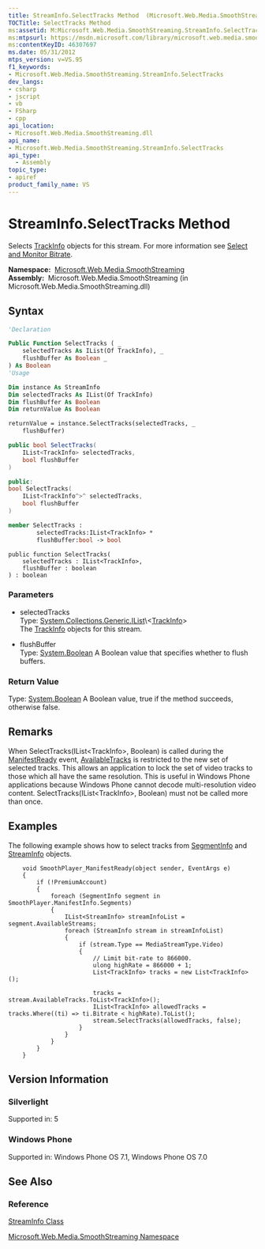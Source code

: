 ```yaml
---
title: StreamInfo.SelectTracks Method  (Microsoft.Web.Media.SmoothStreaming)
TOCTitle: SelectTracks Method
ms:assetid: M:Microsoft.Web.Media.SmoothStreaming.StreamInfo.SelectTracks(System.Collections.Generic.IList{Microsoft.Web.Media.SmoothStreaming.TrackInfo},System.Boolean)
ms:mtpsurl: https://msdn.microsoft.com/library/microsoft.web.media.smoothstreaming.streaminfo.selecttracks(v=VS.95)
ms:contentKeyID: 46307697
ms.date: 05/31/2012
mtps_version: v=VS.95
f1_keywords:
- Microsoft.Web.Media.SmoothStreaming.StreamInfo.SelectTracks
dev_langs:
- csharp
- jscript
- vb
- FSharp
- cpp
api_location:
- Microsoft.Web.Media.SmoothStreaming.dll
api_name:
- Microsoft.Web.Media.SmoothStreaming.StreamInfo.SelectTracks
api_type:
  - Assembly
topic_type:
- apiref
product_family_name: VS
---
```


# StreamInfo.SelectTracks Method

Selects [TrackInfo](trackinfo-class-microsoft-web-media-smoothstreaming_1.md) objects for this stream. For more information see [Select and Monitor Bitrate](select-and-monitor-bitrate.md).

**Namespace:**  [Microsoft.Web.Media.SmoothStreaming](microsoft-web-media-smoothstreaming-namespace_1.md)  
**Assembly:**  Microsoft.Web.Media.SmoothStreaming (in Microsoft.Web.Media.SmoothStreaming.dll)

## Syntax

```vb
'Declaration

Public Function SelectTracks ( _
    selectedTracks As IList(Of TrackInfo), _
    flushBuffer As Boolean _
) As Boolean
'Usage

Dim instance As StreamInfo
Dim selectedTracks As IList(Of TrackInfo)
Dim flushBuffer As Boolean
Dim returnValue As Boolean

returnValue = instance.SelectTracks(selectedTracks, _
    flushBuffer)
```

```csharp
public bool SelectTracks(
    IList<TrackInfo> selectedTracks,
    bool flushBuffer
)
```

```cpp
public:
bool SelectTracks(
    IList<TrackInfo^>^ selectedTracks, 
    bool flushBuffer
)
```

``` fsharp
member SelectTracks : 
        selectedTracks:IList<TrackInfo> * 
        flushBuffer:bool -> bool 
```

```jscript
public function SelectTracks(
    selectedTracks : IList<TrackInfo>, 
    flushBuffer : boolean
) : boolean
```

### Parameters

  - selectedTracks  
    Type: [System.Collections.Generic.IList](https://msdn.microsoft.com/library/5y536ey6\(v=vs.95\))\<[TrackInfo](trackinfo-class-microsoft-web-media-smoothstreaming_1.md)\>  
    The [TrackInfo](trackinfo-class-microsoft-web-media-smoothstreaming_1.md) objects for this stream.

<!-- end list -->

  - flushBuffer  
    Type: [System.Boolean](https://msdn.microsoft.com/library/a28wyd50\(v=vs.95\))  
    A Boolean value that specifies whether to flush buffers.

### Return Value

Type: [System.Boolean](https://msdn.microsoft.com/library/a28wyd50\(v=vs.95\))  
A Boolean value, true if the method succeeds, otherwise false.

## Remarks

When SelectTracks(IList\<TrackInfo\>, Boolean) is called during the [ManifestReady](smoothstreamingmediaelement-manifestready-event-microsoft-web-media-smoothstreaming_1.md) event, [AvailableTracks](streaminfo-availabletracks-property-microsoft-web-media-smoothstreaming_1.md) is restricted to the new set of selected tracks. This allows an application to lock the set of video tracks to those which all have the same resolution. This is useful in Windows Phone applications because Windows Phone cannot decode multi-resolution video content. SelectTracks(IList\<TrackInfo\>, Boolean) must not be called more than once.

## Examples

The following example shows how to select tracks from [SegmentInfo](segmentinfo-class-microsoft-web-media-smoothstreaming_1.md) and [StreamInfo](streaminfo-class-microsoft-web-media-smoothstreaming_1.md) objects.

``` 
    void SmoothPlayer_ManifestReady(object sender, EventArgs e)
    {
        if (!PremiumAccount)
        {
            foreach (SegmentInfo segment in SmoothPlayer.ManifestInfo.Segments)
            {
                IList<StreamInfo> streamInfoList = segment.AvailableStreams;
                foreach (StreamInfo stream in streamInfoList)
                {
                    if (stream.Type == MediaStreamType.Video)
                    {
                        // Limit bit-rate to 866000.
                        ulong highRate = 866000 + 1;
                        List<TrackInfo> tracks = new List<TrackInfo>();

                        tracks = stream.AvailableTracks.ToList<TrackInfo>();
                        IList<TrackInfo> allowedTracks = tracks.Where((ti) => ti.Bitrate < highRate).ToList();
                        stream.SelectTracks(allowedTracks, false);
                    }
                }
            }
        }
    }
```

## Version Information

### Silverlight

Supported in: 5  

### Windows Phone

Supported in: Windows Phone OS 7.1, Windows Phone OS 7.0  

## See Also

### Reference

[StreamInfo Class](streaminfo-class-microsoft-web-media-smoothstreaming_1.md)

[Microsoft.Web.Media.SmoothStreaming Namespace](microsoft-web-media-smoothstreaming-namespace_1.md)

